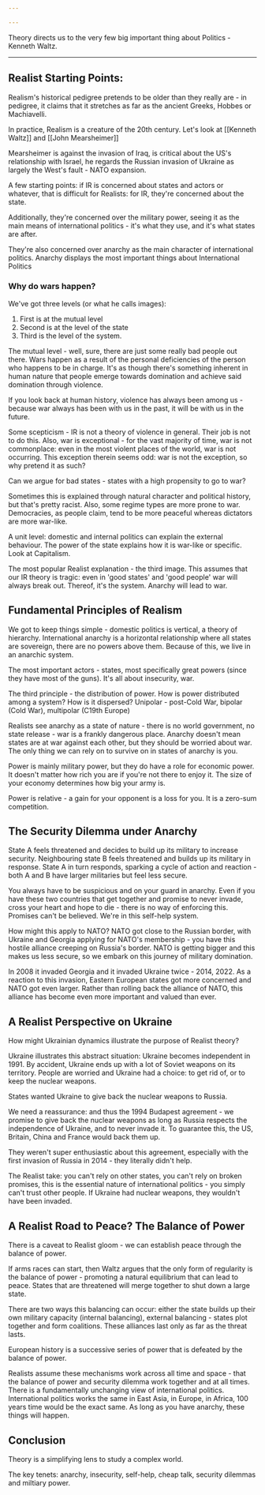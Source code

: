 ```yaml
---

---
```

Theory directs us to the very few big important thing about Politics - Kenneth Waltz.

---
## Realist Starting Points:
Realism's historical pedigree pretends to be older than they really are - in pedigree, it claims that it stretches as far as the ancient Greeks, Hobbes or Machiavelli.

In practice, Realism is a creature of the 20th century.
Let's look at [[Kenneth Waltz]] and [[John Mearsheimer]]

Mearsheimer is against the invasion of Iraq, is critical about the US's relationship with Israel, he regards the Russian invasion of Ukraine as largely the West's fault - NATO expansion.

A few starting points: if IR is concerned about states and actors or whatever, that is difficult for Realists: for IR, they're concerned about the state.

Additionally, they're concerned over the military power, seeing it as the main means of international politics - it's what they use, and it's what states are after.

They're also concerned over anarchy as the main character of international politics. Anarchy displays the most important things about International Politics

### Why do wars happen?

We've got three levels (or what he calls images):

1. First is at the mutual level
2. Second is at the level of the state
3. Third is the level of the system.

The mutual level - well, sure, there are just some really bad people out there. Wars happen as a result of the personal deficiencies of the person who happens to be in charge. It's as though there's something inherent in human nature that people emerge towards domination and achieve said domination through violence.

If you look back at human history, violence has always been among us - because war always has been with us in the past, it will be with us in the future.

Some scepticism - IR is not a theory of violence in general. Their job is not to do this. Also, war is exceptional - for the vast majority of time, war is not commonplace: even in the most violent places of the world, war is not occurring. This exception therein seems odd: war is not the exception, so why pretend it as such?

Can we argue for bad states - states with a high propensity to go to war?

Sometimes this is explained through natural character and political history, but that's pretty racist. Also, some regime types are more prone to war. Democracies, as people claim, tend to be more peaceful whereas dictators are more war-like.

A unit level: domestic and internal politics can explain the external behaviour. The power of the state explains how it is war-like or specific. Look at Capitalism.

The most popular Realist explanation - the third image. This assumes that our IR theory is tragic: even in 'good states' and 'good people' war will always break out. Thereof, it's the system. Anarchy will lead to war.

## Fundamental Principles of Realism

We got to keep things simple - domestic politics is vertical, a theory of hierarchy. International anarchy is a horizontal relationship where all states are sovereign, there are no powers above them. Because of this, we live in an anarchic system.

The most important actors - states, most specifically great powers (since they have most of the guns). It's all about insecurity, war.

The third principle - the distribution of power. How is power distributed among a system? How is it dispersed? Unipolar - post-Cold War, bipolar (Cold War), multipolar (C19th Europe)

Realists see anarchy as a state of nature - there is no world government, no state release - war is a frankly dangerous place. Anarchy doesn't mean states are at war against each other, but they should be worried about war. The only thing we can rely on to survive on in states of anarchy is you.

Power is mainly military power, but they do have a role for economic power. It doesn't matter how rich you are if you're not there to enjoy it. The size of your economy determines how big your army is.

Power is relative - a gain for your opponent is a loss for you. It is a zero-sum competition.

## The Security Dilemma under Anarchy

State A feels threatened and decides to build up its military to increase security.
Neighbouring state B feels threatened and builds up its military in response.
State A in turn responds, sparking a cycle of action and reaction - both A and B have larger militaries but feel less secure.

You always have to be suspicious and on your guard in anarchy.
Even if you have these two countries that get together and promise to never invade, cross your heart and hope to die - there is no way of enforcing this. Promises can't be believed. We're in this self-help system.

How might this apply to NATO? NATO got close to the Russian border, with Ukraine and Georgia applying for NATO's membership - you have this hostile alliance creeping on Russia's border. NATO is getting bigger and this makes us less secure, so we embark on this journey of military domination.

In 2008 it invaded Georgia and it invaded Ukraine twice - 2014, 2022. As a reaction to this invasion, Eastern European states got more concerned and NATO got even larger. Rather than rolling back the alliance of NATO, this alliance has become even more important and valued than ever.

## A Realist Perspective on Ukraine

How might Ukrainian dynamics illustrate the purpose of Realist theory?

Ukraine illustrates this abstract situation: Ukraine becomes independent in 1991.
By accident, Ukraine ends up with a lot of Soviet weapons on its territory.
People are worried and Ukraine had a choice: to get rid of, or to keep the nuclear weapons.

States wanted Ukraine to give back the nuclear weapons to Russia.

We need a reassurance: and thus the 1994 Budapest agreement - we promise to give back the nuclear weapons as long as Russia respects the independence of Ukraine, and to never invade it. To guarantee this, the US, Britain, China and France would back them up.

They weren't super enthusiastic about this agreement, especially with the first invasion of Russia in 2014 - they literally didn't help.

The Realist take: you can't rely on other states, you can't rely on broken promises, this is the essential nature of international politics - you simply can't trust other people. If Ukraine had nuclear weapons, they wouldn't have been invaded.

## A Realist Road to Peace? The Balance of Power

There is a caveat to Realist gloom - we can establish peace through the balance of power.

If arms races can start, then Waltz argues that the only form of regularity is the balance of power - promoting a natural equilibrium that can lead to peace. States that are threatened will merge together to shut down a large state.

There are two ways this balancing can occur: either the state builds up their own military capacity (internal balancing), external balancing - states plot together and form coalitions. These alliances last only as far as the threat lasts.

European history is a successive series of power that is defeated by the balance of power.

Realists assume these mechanisms work across all time and space - that the balance of power and security dilemma work together and at all times. There is a fundamentally unchanging view of international politics. International politics works the same in East Asia, in Europe, in Africa, 100 years time would be the exact same. As long as you have anarchy, these things will happen.

## Conclusion

Theory is a simplifying lens to study a complex world.

The key tenets: anarchy, insecurity, self-help, cheap talk, security dilemmas and miltiary power.

